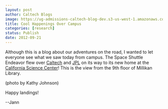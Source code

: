 ```yaml
---
layout: post
author: Caltech Blogs
image: https://ug-admissions-caltech-blog-dev.s3-us-west-1.amazonaws.com/old_pictures/caltech_as_it_happens/6a0105349b8251970b017d3c38291a970c.jpg
title: Cool Happenings Over Campus
categories: [research]
status: Publish
date: 2012-09-21
---
```



Although this is a blog about our adventures on the road, I wanted to let everyone see what we saw today from campus. The Space Shuttle Endeavor flew over <a href="https://www.admissions.caltech.edu/" target="_self">Caltech</a> and <a href="https://www.jpl.nasa.gov/" target="_self">JPL</a> on its way to its new home at the <a href="https://www.californiasciencecenter.org/" target="_self">California Science Center</a>! This is the view from the 9th floor of Millikan Library.

(photo by Kathy Johnson)

Happy landings!

--Jann

